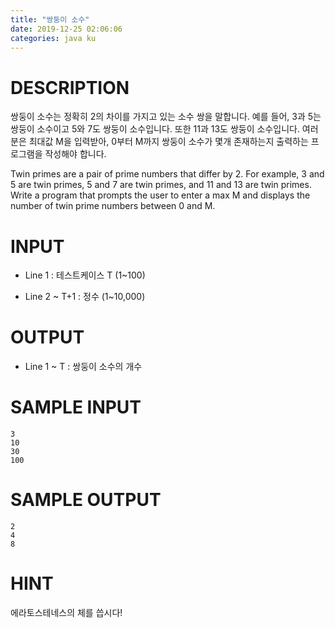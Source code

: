 ```yaml
---
title: "쌍둥이 소수"
date: 2019-12-25 02:06:06
categories: java ku
---
```


# DESCRIPTION
쌍둥이 소수는 정확히 2의 차이를 가지고 있는 소수 쌍을 말합니다. 예를 들어, 3과 5는 쌍둥이 소수이고 5와 7도 쌍둥이 소수입니다. 또한 11과 13도 쌍둥이 소수입니다. 여러분은 최대값 M을 입력받아, 0부터 M까지 쌍둥이 소수가 몇개 존재하는지 출력하는 프로그램을 작성해야 합니다. 

Twin primes are a pair of prime numbers that differ by 2. For example, 3 and 5 are twin primes, 5 and 7 are twin primes, and 11 and 13 are twin primes. Write a program that prompts the user to enter a max M and displays the number of twin prime numbers between 0 and M. 

 

# INPUT
* Line 1 : 테스트케이스 T (1~100)

* Line 2 ~ T+1 : 정수 (1~10,000)

 

# OUTPUT
* Line 1 ~ T : 쌍둥이 소수의 개수

 

# SAMPLE INPUT
```
3
10
30
100
```

# SAMPLE OUTPUT
```
2
4
8
```

# HINT
에라토스테네스의 체를 씁시다!

<script src="https://gist.github.com/DetegiCE/20a509b88158b344800b4a7c90bb1bf3.js"></script>
